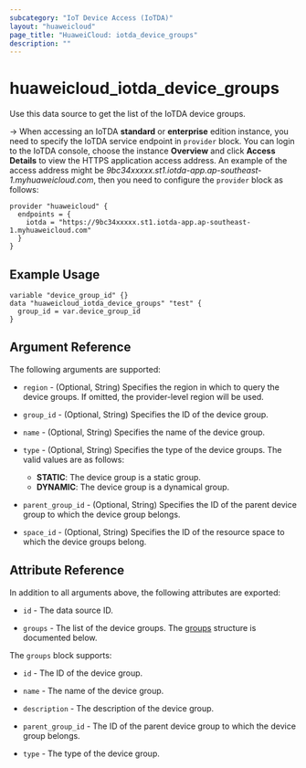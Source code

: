 ```yaml
---
subcategory: "IoT Device Access (IoTDA)"
layout: "huaweicloud"
page_title: "HuaweiCloud: iotda_device_groups"
description: ""
---
```


# huaweicloud_iotda_device_groups

Use this data source to get the list of the IoTDA device groups.

-> When accessing an IoTDA **standard** or **enterprise** edition instance, you need to specify
  the IoTDA service endpoint in `provider` block.
  You can login to the IoTDA console, choose the instance **Overview** and click **Access Details**
  to view the HTTPS application access address. An example of the access address might be
  *9bc34xxxxx.st1.iotda-app.ap-southeast-1.myhuaweicloud.com*, then you need to configure the
  `provider` block as follows:

  ```hcl
  provider "huaweicloud" {
    endpoints = {
      iotda = "https://9bc34xxxxx.st1.iotda-app.ap-southeast-1.myhuaweicloud.com"
    }
  }
  ```

## Example Usage

```hcl
variable "device_group_id" {}
data "huaweicloud_iotda_device_groups" "test" {
  group_id = var.device_group_id
}
```

## Argument Reference

The following arguments are supported:

* `region` - (Optional, String) Specifies the region in which to query the device groups.
  If omitted, the provider-level region will be used.

* `group_id` - (Optional, String) Specifies the ID of the device group.

* `name` - (Optional, String) Specifies the name of the device group.

* `type` - (Optional, String) Specifies the type of the device groups.
  The valid values are as follows:
  + **STATIC**: The device group is a static group.
  + **DYNAMIC**: The device group is a dynamical group.

* `parent_group_id` - (Optional, String) Specifies the ID of the parent device group to which the device group belongs.

* `space_id` - (Optional, String) Specifies the ID of the resource space to which the device groups belong.

## Attribute Reference

In addition to all arguments above, the following attributes are exported:

* `id` - The data source ID.

* `groups` - The list of the device groups.
  The [groups](#iotda_device_groups) structure is documented below.

<a name="iotda_device_groups"></a>
The `groups` block supports:

* `id` - The ID of the device group.

* `name` - The name of the device group.

* `description` - The description of the device group.

* `parent_group_id` - The ID of the parent device group to which the device group belongs.

* `type` - The type of the device group.
